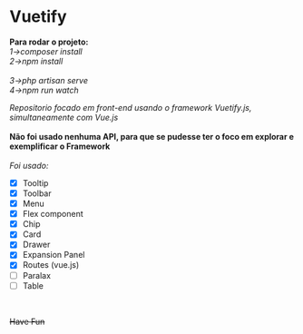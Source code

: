 # Vuetify <br>

**Para rodar o projeto:**<br>
_1->composer install_ <br>
_2->npm install_<br>
</br>
_3->php artisan serve_ <br>
_4->npm run watch_


_Repositorio focado em front-end usando o framework Vuetify.js, simultaneamente com Vue.js_<br><br>
**Não foi usado nenhuma API, para que se pudesse ter o foco em explorar e exemplificar o Framework**<br>
<br>_Foi usado:_<br>
- [x] Tooltip
- [x] Toolbar
- [x] Menu
- [x] Flex component
- [x] Chip
- [x] Card
- [x] Drawer
- [x] Expansion Panel
- [x] Routes (vue.js)
- [ ] Paralax
- [ ] Table
<br>


~~Have Fun~~
